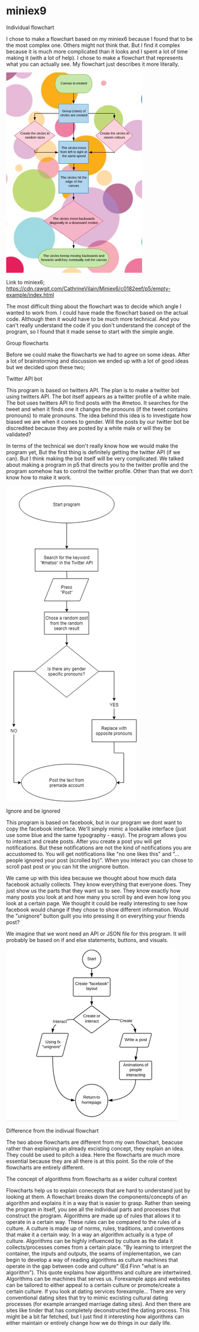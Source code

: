 # miniex9

Individual flowchart 

I chose to make a flowchart based on my miniex6  because I found that to be the most complex one. Others might not think that. But I find it complex because it is much more complicated than it looks and I spent a lot of time making it (with a lot of help). I chose to make a flowchart that represents what you can actually see. My flowchart just describes it more literally. 

![alt text](miniex9.JPG)

Link to miniex6; 
https://cdn.rawgit.com/CathrineVilain/Miniex6/c0182eef/p5/empty-example/index.html

The most difficult thing about the flowchart was to decide which angle I wanted to work from. I could have made the flowchart based on the actual code. Although then it would have to be much more technical. And you can't really understand the code if you don't understand the concept of the program, so I found that it made sense to start with the simple angle.  



Group flowcharts 

Before we could make the flowcharts we had to agree on some ideas. After a lot of brainstorming and discussion we ended up with a lot of good ideas but we decided upon these two; 


Twitter API bot 

This program is based on twitters API. The plan is to make a twitter bot using twitters API. The bot itself appears as a twitter profile of a white male. The bot uses twitters API to find posts with the #metoo. It searches for the tweet and when it finds one it changes the pronouns (if the tweet contains pronouns) to male pronouns. The idea behind this idea is to investigate how biased we are when it comes to gender. Will the posts by our twitter bot be discredited because they are posted by a white male or will they be validated?   

In terms of the technical we don't really know how we would make the program yet, But the first thing is definitely getting the twitter API (if we can). But I think making the bot itself will be very complicated. We talked about making a program in p5 that directs you to the twitter profile and the program somehow has to control the twitter profile. Other than that we don't know how to make it work. 

![alt text](Johndoe.png)       


Ignore and be ignored 

This program is based on facebook, but in our program we dont want to copy the facebook interface. We'll simply mimic a lookalike interface (just use some blue and the same typography - easy). The program allows you to interact and create posts. After you create a post you will get notifications. But these notifications are not the kind of notifications you are accustomed to. You will get notifications like "no one likes this" and "... people ignored your post (scrolled by)". When you interact you can chose to scroll past post or you can hit the unignore button. 

We came up with this idea because we thought about how much data facebook actually collects. They know everything that everyone does. They just show us the parts that they want us to see. They know exactly how many posts you look at and how many you scroll by and even how long you look at a certain page. We thought it could be really interesting to see how facebook would change if they chose to show different information. Would the "unignore" button guilt you into pressing it on everything your friends post? 

We imagine that we wont need an API or JSON file for this program. It will probably be based on if and else statements, buttons, and visuals.  


![alt text](ignore.png)

Difference from the indivual flowchart 

The two above flowcharts are different from my own flowchart, beacuse rather than explaining an already excisting concept, they explain an idea. They could be used to pitch a idea. Here the flowcharts are much more essential because they are all there is at this point. So the role of the flowcharts are entirely different. 

The concept of algorithms from flowcharts as a wider cultural context 

Flowcharts help us to explain conecepts that are hard to understand just by looking at them. A flowchart breaks down the components/concepts of an algorithm and explains it in a way that is easier to grasp. Rather than seeing the program in itself, you see all the individual parts and processes that construct the program. Algorithms are made up of rules that allows it to operate in a certain way. These rules can be compared to the rules of a culture. A culture is made up of norms, rules, traditions, and conventions that make it a certain way. In a way an algorithm actually is a type of culture. Algorithms can be highly influenced by culture as the data it collects/processes comes from a certain place. "By learning to interpret the container, the inputs and outputs, the seams of implementation, we can begin to develop a way of reading algorithms as culture machines that operate in the gap between code and culture" (Ed Finn "what is an algorithm"). This quote explains how algorithms and culture are intertwined. Algorithms can be machines that serves us. Forexample apps and websites can be tailored to either appeal to a certain culture or promote/create a certain culture. If you look at dating services forexample... There are very conventional dating sites that try to mimic excisting cultural dating processes (for example arranged marriage dating sites).  And then there are sites like tinder that has completely deconstructed the dating process. This might be a bit far fetched, but I just find it interesting how algorithms can either maintain or entirely change how we do things in our daily life. 



